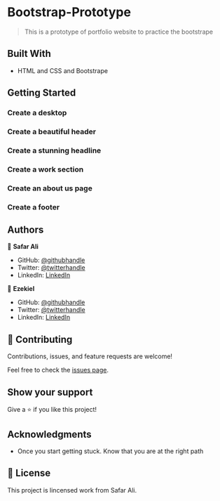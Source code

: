 # Bootstrap-Prototype

> This is a prototype of portfolio website to practice the bootstrape

## Built With

- HTML and CSS and Bootstrape


## Getting Started

### Create a desktop 

### Create a beautiful header

### Create a stunning headline

### Create a work section

### Create an about us page

### Create a footer





## Authors

👤 **Safar Ali**

- GitHub: [@githubhandle](https://github.com/safar1212)
- Twitter: [@twitterhandle](https://twitter.com/safarali999)
- LinkedIn: [LinkedIn](https://linkedin.com/in/safar-ali999)

👤 **Ezekiel**

- GitHub: [@githubhandle](https://github.com/ezekielutshudi)
- Twitter: [@twitterhandle](https://twitter.com/ezekielutshudi)
- LinkedIn: [LinkedIn](https://linkedin.com/in/ezekielutshudi)

## 🤝 Contributing

Contributions, issues, and feature requests are welcome!

Feel free to check the [issues page](../../issues/).

## Show your support

Give a ⭐️ if you like this project!

## Acknowledgments


- Once you start getting stuck. Know that you are at the right path


## 📝 License

This project is lincensed work from Safar Ali.
